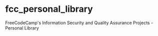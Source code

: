 # fcc_personal_library
FreeCodeCamp's Information Security and Quality Assurance Projects - Personal Library
